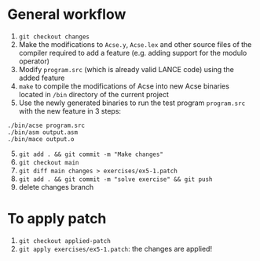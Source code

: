 # General workflow
1. `git checkout changes`
2. Make the modifications to `Acse.y`, `Acse.lex` and other source files of the compiler required to add a feature (e.g. adding support for the modulo operator)
2. Modify `program.src` (which is already valid LANCE code) using the added feature
3. `make` to compile the modifications of Acse into new Acse binaries located in `/bin` directory of the current project
4. Use the newly generated binaries to run the test program `program.src` with the new feature in 3 steps:
```
./bin/acse program.src
./bin/asm output.asm
./bin/mace output.o
```
5. `git add . && git commit -m "Make changes"`
6. `git checkout main`
6. `git diff main changes > exercises/ex5-1.patch`
7. `git add . && git commit -m "solve exercise" && git push`
8. delete changes branch

# To apply patch
1. `git checkout applied-patch`
2. `git apply exercises/ex5-1.patch`: the changes are applied!